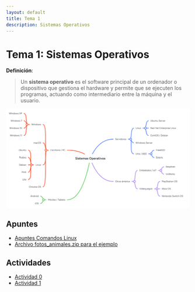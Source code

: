 ```yaml
---
layout: default
title: Tema 1
description: Sistemas Operativos
---
```


# Tema 1: Sistemas Operativos

**Definición**:
> Un **sistema operativo** es el software principal de un ordenador o dispositivo que gestiona el hardware y permite que se ejecuten los programas, actuando como intermediario entre la máquina y el usuario.

![Mapa mental Sistemas Operativos](./mapa_mental_sistemas_operativos.png)

## Apuntes

- [Apuntes Comandos Linux](./apuntes_comandos)
- [Archivo fotos_animales.zip para el ejemplo](./fotos_animales.zip)

## Actividades

- [Actividad 0](./actividad0/)
- [Actividad 1](./actividad1/)